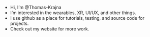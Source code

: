 - Hi, I’m @Thomas-Krajna 
- I’m interested in the wearables, XR, UI/UX, and other things.
- I use github as a place for tutorials, testing, and source code for projects. 
- Check out my website for more work.

<!---
Thomas-Krajna/Thomas-Krajna is a ✨ special ✨ repository because its `README.md` (this file) appears on your GitHub profile.
You can click the Preview link to take a look at your changes.
--->
